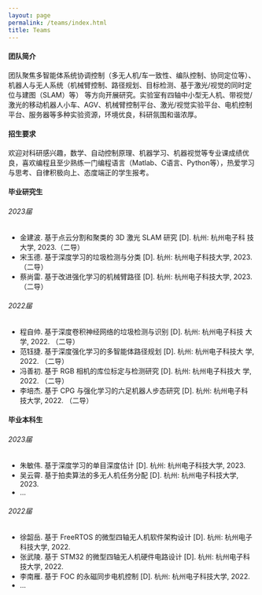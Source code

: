 ```yaml
---
layout: page
permalink: /teams/index.html
title: Teams
---
```


#### 团队简介
团队聚焦多智能体系统协调控制（多无人机/车一致性、编队控制、协同定位等）、机器人与无人系统（机械臂控制、路径规划、目标检测、基于激光/视觉的同时定位与建图（SLAM）等） 等方向开展研究。实验室有四轴中小型无人机、带视觉/激光的移动机器人小车、AGV、机械臂控制平台、激光/视觉实验平台、电机控制平台、服务器等多种实验资源，环境优良，科研氛围和谐浓厚。

#### 招生要求
欢迎对科研感兴趣，数学、自动控制原理、机器学习、机器视觉等专业课成绩优良，喜欢编程且至少熟练一门编程语言（Matlab、C语言、Python等），热爱学习与思考、自律积极向上、态度端正的学生报考。

#### 毕业研究生
###### 2023届
- 金建波. 基于点云分割和聚类的 3D 激光 SLAM 研究 [D]. 杭州: 杭州电子科
技大学, 2023.（二导）
- 宋玉德. 基于深度学习的垃圾检测与分类 [D]. 杭州: 杭州电子科技大学, 2023. （二导）
- 蔡尚雷. 基于改进强化学习的机械臂路径 [D]. 杭州: 杭州电子科技大学, 2023. （二导）

###### 2022届
- 程自帅. 基于深度卷积神经网络的垃圾检测与识别 [D]. 杭州: 杭州电子科技
大学, 2022. （二导）
- 范钰捷. 基于深度强化学习的多智能体路径规划 [D]. 杭州: 杭州电子科技大
学, 2022. （二导）
- 冯善初. 基于 RGB 相机的库位标定与检测研究 [D]. 杭州: 杭州电子科技大
学, 2022. （二导）
- 李培杰. 基于 CPG 与强化学习的六足机器人步态研究 [D]. 杭州: 杭州电子科
技大学, 2022. （二导）

#### 毕业本科生
###### 2023届
- 朱敏伟. 基于深度学习的单目深度估计 [D]. 杭州: 杭州电子科技大学, 2023.
- 吴云霄. 基于拍卖算法的多无人机任务分配 [D]. 杭州: 杭州电子科技大学, 2023.
- ...

###### 2022届

- 徐韶岳. 基于 FreeRTOS 的微型四轴无人机软件架构设计 [D]. 杭州: 杭州电子科技大学, 2022.
- 张武陵. 基于 STM32 的微型四轴无人机硬件电路设计 [D]. 杭州: 杭州电子科技大学, 2022.
- 李南雁. 基于 FOC 的永磁同步电机控制 [D]. 杭州: 杭州电子科技大学, 2022.
- ...